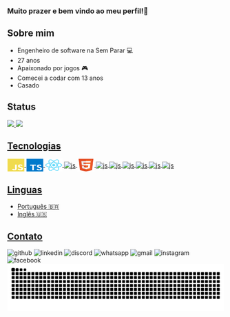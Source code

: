 ### Muito prazer e bem vindo ao meu perfil!👋

## Sobre mim
* Engenheiro de software na Sem Parar 💻
* 27 anos
* Apaixonado por jogos 🎮
* Comecei a codar com 13 anos
* Casado

## Status
<div>
  <a href="https://github.com/Brian-Mello"/>
  <img height="180em" src="https://github-readme-stats.vercel.app/api?username=brian-mello&show_icons=true&include_all_commits=true&count_private=true&theme=dark" />
  <img height="180em" src="https://github-readme-stats.vercel.app/api/top-langs/?username=brian-mello&layout=donut&langs_count=16&theme=dark" />
</div>

## Tecnologias    
<div style="display: inline_block">
  <img align="center" alt="js" height="30" width="40" src="https://raw.githubusercontent.com/devicons/devicon/master/icons/javascript/javascript-plain.svg"/>
  <img align="center" alt="js" height="30" width="40" src="https://raw.githubusercontent.com/devicons/devicon/master/icons/typescript/typescript-plain.svg"/>
  <img align="center" alt="js" height="30" width="40" src="https://raw.githubusercontent.com/devicons/devicon/master/icons/react/react-original.svg"/>
  <img align="center" alt="js" height="30" width="40" src="https://cdn.jsdelivr.net/gh/devicons/devicon@latest/icons/nextjs/nextjs-original.svg" />
  <img align="center" alt="js" height="30" width="40" src="https://raw.githubusercontent.com/devicons/devicon/master/icons/html5/html5-original.svg"/>
  <img align="center" alt="js" height="30" width="40" src="https://cdn.jsdelivr.net/gh/devicons/devicon@latest/icons/sass/sass-original.svg" />
  <img align="center" alt="js" height="30" width="40" src="https://cdn.jsdelivr.net/gh/devicons/devicon@latest/icons/graphql/graphql-plain.svg" />
  <img align="center" alt="js" height="30" width="40" src="https://cdn.jsdelivr.net/gh/devicons/devicon@latest/icons/nodejs/nodejs-original-wordmark.svg" />
  <img align="center" alt="js" height="30" width="40" src="https://cdn.jsdelivr.net/gh/devicons/devicon@latest/icons/github/github-original.svg" />
  <img align="center" alt="js" height="30" width="40" src="https://cdn.jsdelivr.net/gh/devicons/devicon@latest/icons/salesforce/salesforce-original.svg" />
  <img align="center" alt="js" height="30" width="40" src="https://cdn.jsdelivr.net/gh/devicons/devicon@latest/icons/amazonwebservices/amazonwebservices-plain-wordmark.svg" />
</div>

## Linguas
* Português 🇧🇷
* Inglês 🇺🇸

## Contato
<div>
  <a href="https://github.com/Brian-Mello" target="_blank" style="text-decoration: none;">
    <img src="https://img.shields.io/badge/GitHub-100000?style=for-the-badge&logo=github&logoColor=white" alt="github" />
  </a>
  <a href="https://www.linkedin.com/in/brian-de-paula-mello/" target="_blank" style="text-decoration: none;">
    <img src="https://img.shields.io/badge/LinkedIn-0077B5?style=for-the-badge&logo=linkedin&logoColor=white" alt="linkedin" />
  </a>
  <a href="https://www.facebook.com/brian.mello.37266" target="_blank" style="text-decoration: none;">
    <img src="https://img.shields.io/badge/Discord-7289DA?style=for-the-badge&logo=discord&logoColor=white" alt="discord" />
  </a>
  <a href="https://wa.me/21982681935?text=Gostaria%20de%20falar%20com%20você!" target="_blank" style="text-decoration: none;">
    <img src="https://img.shields.io/badge/WhatsApp-25D366?style=for-the-badge&logo=whatsapp&logoColor=white" alt="whatsapp" />
  </a>
  <a href="mailto:brianmmello@gmail.com" target="_blank" style="text-decoration: none;">
    <img src="https://img.shields.io/badge/Gmail-D14836?style=for-the-badge&logo=gmail&logoColor=white" alt="gmail" />
  </a>
  <a href="https://www.instagram.com/brian_mello_" target="_blank" style="text-decoration: none;">
    <img src="https://img.shields.io/badge/Instagram-E4405F?style=for-the-badge&logo=instagram&logoColor=white" alt="instagram" />
  </a>
  <a href="https://www.facebook.com/brian.mello.37266" target="_blank" style="text-decoration: none;">
    <img src="https://img.shields.io/badge/Facebook-1877F2?style=for-the-badge&logo=facebook&logoColor=white" alt="facebook" />
  </a>
</div>

<picture>
  <source media="(prefers-color-scheme: dark)" srcset="https://raw.githubusercontent.com/brian-mello/brian-mello/output/github-contribution-grid-snake-dark.svg">
  <source media="(prefers-color-scheme: light)" srcset="https://raw.githubusercontent.com/brian-mello/brian-mello/output/github-contribution-grid-snake.svg">
  <img alt="github contribution grid snake animation" src="https://raw.githubusercontent.com/brian-mello/brian-mello/output/github-contribution-grid-snake.svg">
</picture>
